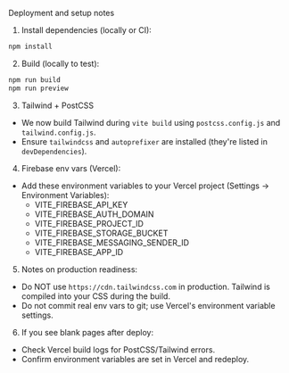Deployment and setup notes

1) Install dependencies (locally or CI):

```bash
npm install
```

2) Build (locally to test):

```bash
npm run build
npm run preview
```

3) Tailwind + PostCSS
- We now build Tailwind during `vite build` using `postcss.config.js` and `tailwind.config.js`.
- Ensure `tailwindcss` and `autoprefixer` are installed (they're listed in `devDependencies`).

4) Firebase env vars (Vercel):
- Add these environment variables to your Vercel project (Settings → Environment Variables):
  - VITE_FIREBASE_API_KEY
  - VITE_FIREBASE_AUTH_DOMAIN
  - VITE_FIREBASE_PROJECT_ID
  - VITE_FIREBASE_STORAGE_BUCKET
  - VITE_FIREBASE_MESSAGING_SENDER_ID
  - VITE_FIREBASE_APP_ID

5) Notes on production readiness:
- Do NOT use `https://cdn.tailwindcss.com` in production. Tailwind is compiled into your CSS during the build.
- Do not commit real env vars to git; use Vercel's environment variable settings.

6) If you see blank pages after deploy:
- Check Vercel build logs for PostCSS/Tailwind errors.
- Confirm environment variables are set in Vercel and redeploy.
